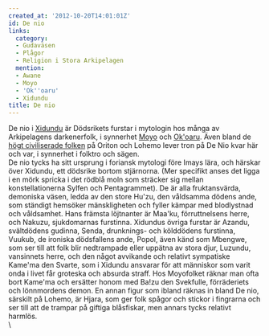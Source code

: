 ```yaml
---
created_at: '2012-10-20T14:01:01Z'
id: De nio
links:
  category:
  - Gudaväsen
  - Plågor
  - Religion i Stora Arkipelagen
  mention:
  - Awane
  - Moyo
  - 'Ok''oaru'
  - Xidundu
title: De nio
---
```


De nio i [Xidundu] är Dödsrikets furstar i mytologin hos många av Arkipelagens darkenerfolk, i
synnerhet [Moyo] och [Ok'oaru]. Även bland de [högt civiliserade folken] på Oriton och Lohemo lever
tron på De Nio kvar här och var, i synnerhet i folktro och sägen.\
De nio tycks ha sitt ursprung i foriansk mytologi före Imays lära, och härskar över Xidundu, ett
dödsrike bortom stjärnorna. (Mer specifikt anses det ligga i en mörk spricka i det rödblå moln som
sträcker sig mellan konstellationerna Sylfen och Pentagrammet). De är alla fruktansvärda, demoniska
väsen, ledda av den store Hu'zu, den våldsamma dödens ande, som ständigt hemsöker mänskligheten och
fyller kämpar med blodlystnad och våldsamhet. Hans främsta löjtnanter är Maa'ku, förruttnelsens
herre, och Nakuzu, sjukdomarnas furstinna. Xidundus övriga furstar är Azandu, svältdödens gudinna,
Senda, drunknings- och kölddödens furstinna, Vuukub, de ironiska dödsfallens ande, Popol, även känd
som Mbengwe, som ser till att folk blir nedtrampade eller uppätna av stora djur, Luzundu, vansinnets
herre, och den något avvikande och relativt sympatiske Kame'ma den Svarte, som i Xidundu ansvarar
för att människor som varit onda i livet får groteska och absurda straff. Hos Moyofolket räknar man
ofta bort Kame'ma och ersätter honom med Ba!zu den Svekfulle, förräderiets och lönnmordens demon. En
annan figur som ibland räknas in bland De nio, särskilt på Lohemo, är Hjara, som ger folk spågor och
stickor i fingrarna och ser till att de trampar på giftiga blåsfiskar, men annars tycks relativt
harmlös.\
\

  [Xidundu]: Xidundu
  [Moyo]: Moyo
  [Ok'oaru]: Okoaru
  [högt civiliserade folken]: Awane
